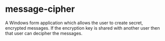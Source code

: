 # message-cipher
A Windows form application which allows the user to create secret, encrypted messages. If the encryption key is shared with another user then that user can decipher the messages.
